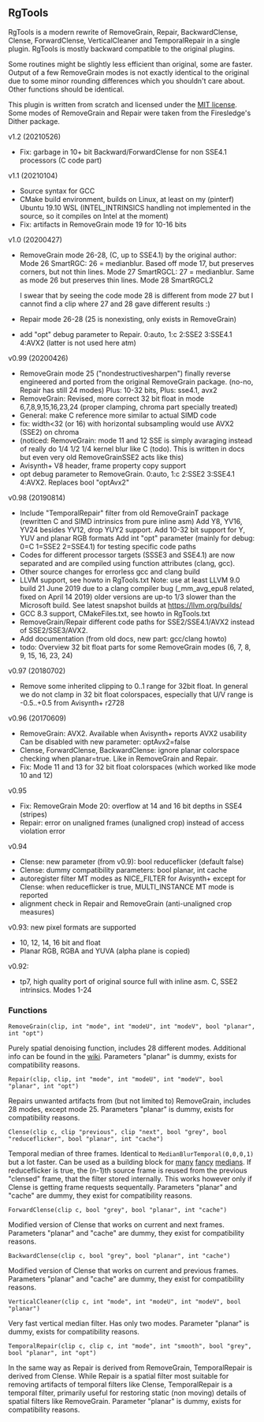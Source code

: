## RgTools

RgTools is a modern rewrite of RemoveGrain, Repair, BackwardClense, Clense, ForwardClense, VerticalCleaner and TemporalRepair in a single plugin. RgTools is mostly backward compatible to the original plugins.

Some routines might be slightly less efficient than original, some are faster. Output of a few RemoveGrain modes is not exactly identical to the original due to some minor rounding differences which you shouldn't care about. Other functions should be identical.

This plugin is written from scratch and licensed under the [MIT license][1]. Some modes of RemoveGrain and Repair were taken from the Firesledge's Dither package.

v1.2 (20210526)
- Fix: garbage in 10+ bit Backward/ForwardClense for non SSE4.1 processors (C code part)

v1.1 (20210104)
- Source syntax for GCC
- CMake build environment, builds on Linux, at least on my (pinterf) Ubuntu 19.10 WSL
  (INTEL_INTRINSICS handling not implemented in the source, so it compiles on Intel at the moment)
- Fix: artifacts in RemoveGrain mode 19 for 10-16 bits

v1.0 (20200427)
- RemoveGrain mode 26-28, (C, up to SSE4.1)
  by the original author:
  Mode 26 SmartRGC: 26 = medianblur. Based off mode 17, but preserves corners, but not thin lines.
  Mode 27 SmartRGCL: 27 = medianblur. Same as mode 26 but preserves thin lines.
  Mode 28 SmartRGCL2

  I swear that by seeing the code mode 28 is different from mode 27 but I cannot find a clip where 27 and 28 gave different results :)

- Repair mode 26-28 (25 is nonexisting, only exists in RemoveGrain)
- add "opt" debug parameter to Repair. 0:auto, 1:c 2:SSE2 3:SSE4.1 4:AVX2 (latter is not used here atm)

v0.99 (20200426)
- RemoveGrain mode 25 ("nondestructivesharpen") finally reverse engineered 
  and ported from the original RemoveGrain package. (no-no, Repair has still 24 modes)
  Plus: 10-32 bits, Plus: sse4.1, avx2
- RemoveGrain: Revised, more correct 32 bit float in mode 6,7,8,9,15,16,23,24 
  (proper clamping, chroma part specially treated)
- General: make C reference more similar to actual SIMD code
- fix: width<32 (or 16) with horizontal subsampling would use AVX2 (SSE2) on chroma
- (noticed: RemoveGrain: mode 11 and 12 SSE is simply avaraging
   instead of really do 1/4 1/2 1/4 kernel blur like C (todo).
   This is written in docs but even very old RemoveGrainSSE2 acts like this)
- Avisynth+ V8 header, frame property copy support
- opt debug parameter to RemoveGrain. 0:auto, 1:c 2:SSE2 3:SSE4.1 4:AVX2. Replaces bool "optAvx2"

v0.98 (20190814)
- Include "TemporalRepair" filter from old RemoveGrainT package (rewritten C and SIMD intrinsics from pure inline asm)
  Add Y8, YV16, YV24 besides YV12, drop YUY2 support.
  Add 10-32 bit support for Y, YUV and planar RGB formats
  Add int "opt" parameter (mainly for debug: 0=C 1=SSE2 2=SSE4.1) for testing specific code paths
- Codes for different processor targets (SSSE3 and SSE4.1) are now separated and are compiled using function attributes (clang, gcc).
- Other source changes for errorless gcc and clang build
- LLVM support, see howto in RgTools.txt
  Note: use at least LLVM 9.0 build 21 June 2019 due to a clang compiler bug (_mm_avg_epu8 related, fixed on April 14 2019) older versions are up-to 1/3 slower than the Microsoft build.
  See latest snapshot builds at https://llvm.org/builds/
- GCC 8.3 support, CMakeFiles.txt, see howto in RgTools.txt
- RemoveGrain/Repair different code paths for SSE2/SSE4.1/AVX2 instead of SSE2/SSE3/AVX2.
- Add documentation (from old docs, new part: gcc/clang howto)
- todo: Overview 32 bit float parts for some RemoveGrain modes (6, 7, 8, 9, 15, 16, 23, 24)

v0.97 (20180702)
- Remove some inherited clipping to 0..1 range for 32bit float.
  In general we do not clamp in 32 bit float colorspaces, especially that U/V range is -0.5..+0.5 from Avisynth+ r2728

v0.96 (20170609)
- RemoveGrain: AVX2. Available when Avisynth+ reports AVX2 usability
  Can be disabled with new parameter: optAvx2=false
- Clense, ForwardClense, BackwardClense: ignore planar colorspace checking when planar=true. Like in RemoveGrain and Repair.
- Fix: Mode 11 and 13 for 32 bit float colorspaces (which worked like mode 10 and 12)

v0.95
- Fix: RemoveGrain Mode 20: overflow at 14 and 16 bit depths in SSE4 (stripes)
- Repair: error on unaligned frames (unaligned crop) instead of access violation error

v0.94
- Clense: new parameter (from v0.9): bool reduceflicker (default false)
- Clense: dummy compatibility parameters: bool planar, int cache
- autoregister filter MT modes as NICE_FILTER for Avisynth+
  except for Clense: when reduceflicker is true, MULTI_INSTANCE MT mode is reported
- alignment check in Repair and RemoveGrain (anti-unaligned crop measures)  

v0.93: new pixel formats are supported
- 10, 12, 14, 16 bit and float 
- Planar RGB, RGBA and YUVA (alpha plane is copied)

v0.92:
- tp7, high quality port of original source full with inline asm. C, SSE2 intrinsics. Modes 1-24

### Functions
```
RemoveGrain(clip, int "mode", int "modeU", int "modeV", bool "planar", int "opt")
```
Purely spatial denoising function, includes 28 different modes. Additional info can be found in the [wiki][2].
Parameters "planar" is dummy, exists for compatibility reasons.

```
Repair(clip, clip, int "mode", int "modeU", int "modeV", bool "planar", int "opt")
```
Repairs unwanted artifacts from (but not limited to) RemoveGrain, includes 28 modes, except mode 25.
Parameters "planar" is dummy, exists for compatibility reasons.

```
Clense(clip c, clip "previous", clip "next", bool "grey", bool "reduceflicker", bool "planar", int "cache")
```
Temporal median of three frames. Identical to `MedianBlurTemporal(0,0,0,1)` but a lot faster. Can be used as a building block for [many][3] [fancy][4] [medians][5].
If reduceflicker is true, the (n-1)th source frame is reused from the previous "clensed" frame, that the filter stored internally. 
This works however only if Clense is getting frame requests sequentally.
Parameters "planar" and "cache" are dummy, they exist for compatibility reasons.

```
ForwardClense(clip c, bool "grey", bool "planar", int "cache")
```
Modified version of Clense that works on current and next frames.
Parameters "planar" and "cache" are dummy, they exist for compatibility reasons.

```
BackwardClense(clip c, bool "grey", bool "planar", int "cache")
```
Modified version of Clense that works on current and previous frames.
Parameters "planar" and "cache" are dummy, they exist for compatibility reasons.

```
VerticalCleaner(clip c, int "mode", int "modeU", int "modeV", bool "planar")
```
Very fast vertical median filter. Has only two modes.
Parameter "planar" is dummy, exists for compatibility reasons.

```
TemporalRepair(clip c, clip c, int "mode", int "smooth", bool "grey", bool "planar", int "opt")
```
In the same way as Repair is derived from RemoveGrain, TemporalRepair is derived from Clense.
While Repair is a spatial filter most suitable for removing artifacts of temporal filters like Clense, TemporalRepair is a temporal filter,
primarily useful for restoring static (non moving) details of spatial filters like RemoveGrain. 
Parameter "planar" is dummy, exists for compatibility reasons.

  [1]: http://opensource.org/licenses/MIT
  [2]: https://github.com/tp7/RgTools/wiki/RemoveGrain
  [3]: http://mechaweaponsvidya.wordpress.com/2014/01/31/enter-title-here/
  [4]: http://mechaweaponsvidya.wordpress.com/2014/04/23/ricing-your-temporal-medians-for-maximum-speed/
  [5]: http://mechaweaponsvidya.wordpress.com/2014/05/14/clense-versus-mt_clamp/
  [6]: https://github.com/pinterf/RgTools

